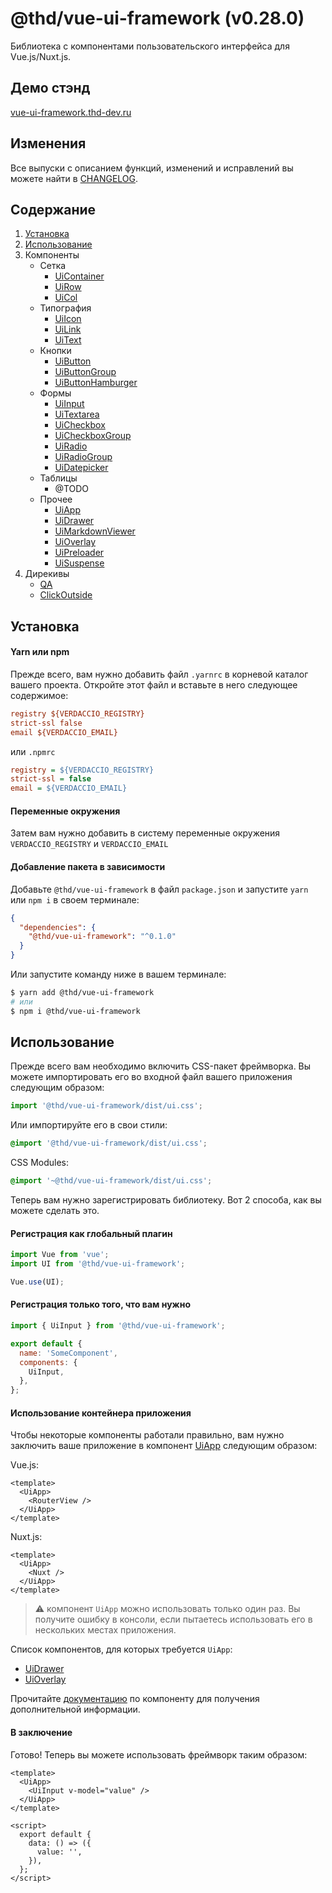 # @thd/vue-ui-framework (v0.28.0)

Библиотека с компонентами пользовательского интерфейса для Vue.js/Nuxt.js.

## Демо стэнд

[vue-ui-framework.thd-dev.ru](http://vue-ui-framework.thd-dev.ru/)

## Изменения

Все выпуски с описанием функций, изменений и исправлений вы можете найти в [CHANGELOG](./CHANGELOG.md).

## Содержание

1. [Установка](#installation)
2. [Использование](#usage)
3. Компоненты
   * Сетка
     * [UiContainer](./src/components/UiContainer/README.md)
     * [UiRow](./src/components/UiRow/README.md)
     * [UiCol](./src/components/UiCol/README.md)
   * Типография
     * [UiIcon](./src/components/UiIcon/README.md)
     * [UiLink](./src/components/UiLink/README.md)
     * [UiText](./src/components/UiText/README.md)
   * Кнопки
     * [UiButton](./src/components/UiButton/README.md)
     * [UiButtonGroup](./src/components/UiButtonGroup/README.md)
     * [UiButtonHamburger](./src/components/UiButtonHamburger/README.md)
   * Формы
     * [UiInput](./src/components/UiInput/README.md)
     * [UiTextarea](./src/components/UiTextarea/README.md)
     * [UiCheckbox](./src/components/UiCheckbox/README.md)
     * [UiCheckboxGroup](./src/components/UiCheckboxGroup/README.md)
     * [UiRadio](./src/components/UiRadio/README.md)
     * [UiRadioGroup](./src/components/UiRadioGroup/README.md)
     * [UiDatepicker](./src/components/UiDatepicker/README.md)
   * Таблицы
     * @TODO
   * Прочее
     * [UiApp](./src/components/UiApp/README.md)
     * [UiDrawer](./src/components/UiDrawer/README.md)
     * [UiMarkdownViewer](./src/components/UiMarkdownViewer/README.md)
     * [UiOverlay](./src/components/UiOverlay/README.md)
     * [UiPreloader](./src/components/UiPreloader/README.md)
     * [UiSuspense](./src/components/UiSuspense/README.md)
4. Дирекивы
   * [QA](./src/directives/qa/README.md)
   * [ClickOutside](./src/directives/clickOutside/README.md)

## Установка

#### Yarn или npm

Прежде всего, вам нужно добавить файл `.yarnrc` в корневой каталог вашего проекта.
Откройте этот файл и вставьте в него следующее содержимое:

```ini
registry ${VERDACCIO_REGISTRY}
strict-ssl false
email ${VERDACCIO_EMAIL}
```

или `.npmrc`

```ini
registry = ${VERDACCIO_REGISTRY}
strict-ssl = false
email = ${VERDACCIO_EMAIL}
```

#### Переменные окружения

Затем вам нужно добавить в систему переменные окружения `VERDACCIO_REGISTRY` и `VERDACCIO_EMAIL`

#### Добавление пакета в зависимости 

Добавьте `@thd/vue-ui-framework` в файл `package.json` и запустите `yarn` или `npm i` в своем терминале:

```json
{
  "dependencies": {
    "@thd/vue-ui-framework": "^0.1.0"
  }
}
```

Или запустите команду ниже в вашем терминале:

```bash
$ yarn add @thd/vue-ui-framework
# или
$ npm i @thd/vue-ui-framework
```

## Использование

Прежде всего вам необходимо включить CSS-пакет фреймворка. Вы можете импортировать его во входной файл вашего приложения следующим образом:

```js
import '@thd/vue-ui-framework/dist/ui.css';
```

Или импортируйте его в свои стили:

```css
@import '@thd/vue-ui-framework/dist/ui.css';
```

CSS Modules:

```css
@import '~@thd/vue-ui-framework/dist/ui.css';
```

Теперь вам нужно зарегистрировать библиотеку. Вот 2 способа, как вы можете сделать это.

#### Регистрация как глобальный плагин

```js
import Vue from 'vue';
import UI from '@thd/vue-ui-framework';

Vue.use(UI);
```

#### Регистрация только того, что вам нужно

```js
import { UiInput } from '@thd/vue-ui-framework';

export default {
  name: 'SomeComponent',
  components: {
    UiInput,
  },
};
```

#### Использование контейнера приложения

Чтобы некоторые компоненты работали правильно, вам нужно заключить ваше приложение в компонент [UiApp](./src/components/UiApp/README.md) следующим образом:

Vue.js:

```vue
<template>
  <UiApp>
    <RouterView />
  </UiApp>
</template>
```

Nuxt.js:

```vue
<template>
  <UiApp>
    <Nuxt />
  </UiApp>
</template>
```

> :warning: компонент `UiApp` можно использовать только один раз.
> Вы получите ошибку в консоли, если пытаетесь использовать его в нескольких местах приложения.

Список компонентов, для которых требуется `UiApp`:

* [UiDrawer](./src/components/UiDrawer/README.md)
* [UiOverlay](./src/components/UiOverlay/README.md)

Прочитайте [документацию](./src/components/UiApp/README.md) по компоненту для получения дополнительной информации.

#### В заключение

Готово! Теперь вы можете использовать фреймворк таким образом:

```vue
<template>
  <UiApp>
    <UiInput v-model="value" />
  </UiApp>
</template>

<script>
  export default {
    data: () => ({
      value: '',
    }),
  };
</script>
```
